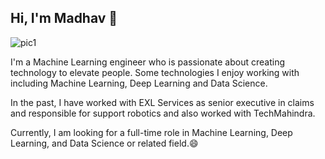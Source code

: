 ## Hi, I'm Madhav 👋
![pic1](https://user-images.githubusercontent.com/49862149/88538281-b0b4d180-d02c-11ea-99ff-1bcd3a98542d.PNG)

<p>I'm a Machine Learning engineer who is passionate about creating technology to elevate people. Some technologies I enjoy working with including Machine Learning, Deep Learning and Data Science.</p>
<p>In the past, I have worked with  EXL Services as senior executive in claims and responsible for support robotics and also worked with TechMahindra. </p>
<p>Currently, I am looking for a full-time role in Machine Learning, Deep Learning, and Data Science  or related field.😄 </p>


<!--

**MadhavShashi/MadhavShashi** is a ✨ _special_ ✨ repository because its `README.md` (this file) appears on your GitHub profile.

Here are some ideas to get you started:

- 🔭 I’m currently working on ...
- 🌱 I’m currently learning ...
- 👯 I’m looking to collaborate on ...
- 🤔 I’m looking for help with ...
- 💬 Ask me about ...
- 📫 How to reach me: ...
- 😄 Pronouns: ...
- ⚡ Fun fact: ...
-->

